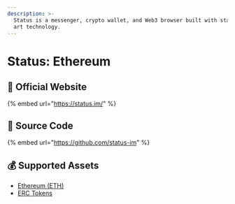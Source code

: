 ```yaml
---
description: >-
  Status is a messenger, crypto wallet, and Web3 browser built with state of the
  art technology.
---
```


# Status: Ethereum

## 🚀 Official Website

{% embed url="https://status.im/" %}

## 📑 Source Code

{% embed url="https://github.com/status-im" %}

## 💰 Supported Assets

* [Ethereum \(ETH\)](../../coins/overview-eth/)
* [ERC Tokens](../../coins/overview-eth/)



